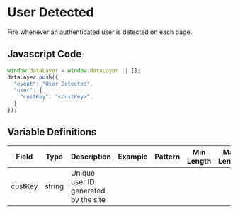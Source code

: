 # User Detected

Fire whenever an authenticated user is detected on each page.

## Javascript Code

```js
window.dataLayer = window.dataLayer || [];
dataLayer.push({
  "event": "User Detected",
  "user": {
    "custKey": "<custKey>",
  }
});
```
## Variable Definitions

|Field|Type|Description|Example|Pattern|Min Length|Max Length|Minimum|Maximum|Multiple Of
| --- | --- | --- | --- | --- | --- | --- | --- | --- | --- |
|custKey|string|Unique user ID generated by the site|